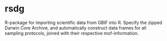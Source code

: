 # rsdg
R-package for importing scientific data from GBIF into R.
Specify the zipped Darwin Core Archive, and automatically construct data frames for all sampling protocols,
joined with their respective mof-information.
